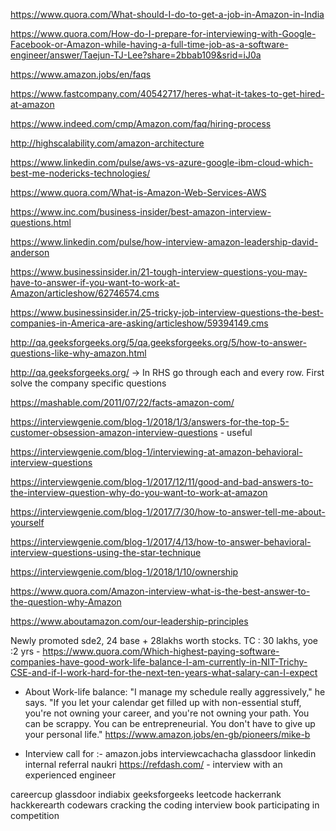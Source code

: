 https://www.quora.com/What-should-I-do-to-get-a-job-in-Amazon-in-India

https://www.quora.com/How-do-I-prepare-for-interviewing-with-Google-Facebook-or-Amazon-while-having-a-full-time-job-as-a-software-engineer/answer/Taejun-TJ-Lee?share=2bbab109&srid=iJ0a

https://www.amazon.jobs/en/faqs

https://www.fastcompany.com/40542717/heres-what-it-takes-to-get-hired-at-amazon

https://www.indeed.com/cmp/Amazon.com/faq/hiring-process 

http://highscalability.com/amazon-architecture

https://www.linkedin.com/pulse/aws-vs-azure-google-ibm-cloud-which-best-me-nodericks-technologies/

https://www.quora.com/What-is-Amazon-Web-Services-AWS

https://www.inc.com/business-insider/best-amazon-interview-questions.html

https://www.linkedin.com/pulse/how-interview-amazon-leadership-david-anderson

https://www.businessinsider.in/21-tough-interview-questions-you-may-have-to-answer-if-you-want-to-work-at-Amazon/articleshow/62746574.cms

https://www.businessinsider.in/25-tricky-job-interview-questions-the-best-companies-in-America-are-asking/articleshow/59394149.cms

http://qa.geeksforgeeks.org/5/qa.geeksforgeeks.org/5/how-to-answer-questions-like-why-amazon.html

http://qa.geeksforgeeks.org/ -> In RHS go through each and every row. First solve the company specific questions

https://mashable.com/2011/07/22/facts-amazon-com/

https://interviewgenie.com/blog-1/2018/1/3/answers-for-the-top-5-customer-obsession-amazon-interview-questions - useful

https://interviewgenie.com/blog-1/interviewing-at-amazon-behavioral-interview-questions

https://interviewgenie.com/blog-1/2017/12/11/good-and-bad-answers-to-the-interview-question-why-do-you-want-to-work-at-amazon

https://interviewgenie.com/blog-1/2017/7/30/how-to-answer-tell-me-about-yourself

https://interviewgenie.com/blog-1/2017/4/13/how-to-answer-behavioral-interview-questions-using-the-star-technique

https://interviewgenie.com/blog-1/2018/1/10/ownership

https://www.quora.com/Amazon-interview-what-is-the-best-answer-to-the-question-why-Amazon

https://www.aboutamazon.com/our-leadership-principles

Newly promoted sde2, 24 base + 28lakhs worth stocks. TC : 30 lakhs, yoe :2 yrs - https://www.quora.com/Which-highest-paying-software-companies-have-good-work-life-balance-I-am-currently-in-NIT-Trichy-CSE-and-if-I-work-hard-for-the-next-ten-years-what-salary-can-I-expect

-  About Work-life balance:  "I manage my schedule really aggressively," he says. "If you let your calendar get filled up with non-essential stuff, you're not owning your career, and you're not owning your path. You can be scrappy. You can be entrepreneurial. You don't have to give up your personal life."  https://www.amazon.jobs/en-gb/pioneers/mike-b

- Interview call for :-
amazon.jobs
interviewcachacha
glassdoor
linkedin
internal referral
naukri
https://refdash.com/ - interview with an experienced engineer



careercup
glassdoor
indiabix
geeksforgeeks
leetcode
hackerrank
hackkerearth
codewars
cracking the coding interview book
participating in competition



